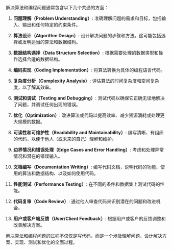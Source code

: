 



解决算法和编程问题通常包含以下几个共通的方面：

1. **问题理解（Problem Understanding）**: 准确理解问题的需求和目标，包括输入、输出和任何特定的约束条件。

2. **算法设计（Algorithm Design）**: 设计解决问题的步骤和方法。这可能包括选择或发明适当的算法和数据结构。

3. **数据结构选择（Data Structure Selection）**: 根据需要处理的数据类型和操作选择合适的数据结构。

4. **编码实现（Coding Implementation）**: 将算法转换为具体的编程语言代码。

5. **复杂度分析（Complexity Analysis）**: 评估算法的时间复杂度和空间复杂度，以了解其效率。

6. **测试和调试（Testing and Debugging）**: 测试代码以确保它正确无误地解决了问题，并调试任何出现的错误。

7. **优化（Optimization）**: 改进算法或代码以提高效率、减少资源消耗或处理更大规模的数据。

8. **可读性和可维护性（Readability and Maintainability）**: 编写清晰、有组织的代码，以便于他人（或未来的自己）理解和维护。

9. **边界情况和错误处理（Edge Cases and Error Handling）**: 考虑和处理异常情况和潜在的错误输入。

10. **文档编写（Documentation Writing）**: 编写代码文档，说明代码的功能、使用的算法和数据结构、以及如何使用代码。

11. **性能测试（Performance Testing）**: 在不同的条件和数据集上测试代码的性能。

12. **代码复审（Code Review）**: 通过他人审查代码来识别潜在的问题和改进机会。

13. **用户或客户端反馈（User/Client Feedback）**: 根据用户或客户的反馈调整和改善解决方案。

解决算法和编程问题的过程不仅仅是写代码，而是一个涉及理解问题、设计解决方案、实现、测试和优化的全面过程。